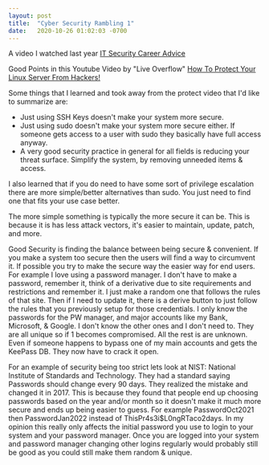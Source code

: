 ```yaml
---
layout: post
title:  "Cyber Security Rambling 1"
date:   2020-10-26 01:02:03 -0700
---
```


A video I watched last year
[IT Security Career Advice](https://www.youtube.com/watch?v=Oc8QQxyzjjQ)

Good Points in this Youtube Video by "Live Overflow"
[How To Protect Your Linux Server From Hackers!](https://www.youtube.com/watch?v=fKuqYQdqRIs)


Some things that I learned and took away from the protect video that I'd like to summarize are:
* Just using SSH Keys doesn't make your system more secure.
* Just using sudo doesn't make your system more secure either. If someone gets access to a user with sudo they basically have full access anyway.
* A very good security practice in general for all fields is reducing your threat surface. Simplify the system, by removing unneeded items & access. 

I also learned that if you do need to have some sort of privilege escalation there are more simple/better alternatives than sudo. You just need to find one that fits your use case better.

The more simple something is typically the more secure it can be.  This is because it is has less attack vectors, it's easier to maintain, update, patch, and more.

Good Security is finding the balance between being secure & convenient. If you make a system too secure then the users will find a way to circumvent it. If possible you try to make the secure way the easier way for end users. For example I love using a password manager. I don't have to make a password, remember it,  think of a derivative due to site requirements and restrictions and remember it. I just make a random one that follows the rules of that site. Then if I need to update it, there is a derive button to just follow the rules that you previously setup for those credentials. I only know the passwords for the PW manager, and major accounts like my Bank, Microsoft, & Google. I don't know the other ones and I don't need to. They are all unique so if 1 becomes compromised. All the rest is are unknown. Even if someone happens to bypass one of my main accounts and gets the KeePass DB. They now have to crack it open. 

For an example of security being too strict lets look at NIST: National Institute of Standards and Technology. They had a standard saying Passwords should change every 90 days. They realized the mistake and changed it in 2017. This is because they found that people end up choosing passwords based on the year and/or month so it doesn't make it much more secure and ends up being easier to guess. For example PasswordOct2021 then PasswordJan2022 instead of ThisPr4s3i$L0ngRTaco2days. In my opinion this really only affects the initial password you use to login to your system and your password manager. Once you are logged into your system and password manager changing other logins regularly would probably still be good as you could still make them random & unique. 


